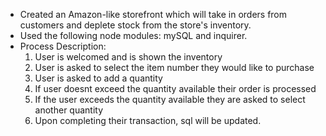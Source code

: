 * Created an Amazon-like storefront which will take in orders from customers and deplete stock from the store's inventory. 
* Used the following node modules: mySQL and inquirer.
* Process Description:
    1. User is welcomed and is shown the inventory
    2. User is asked to select the item number they would like to purchase
    3. User is asked to add a quantity
    4. If user doesnt exceed the quantity available their order is processed
    5. If the user exceeds the quantity available they are asked to select another quantity
    6. Upon completing their transaction, sql will be updated.